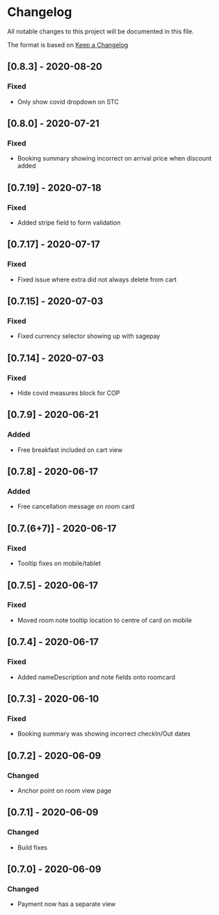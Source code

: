 # Changelog

All notable changes to this project will be documented in this file.

The format is based on [Keep a Changelog](https://keepachangelog.com/en/1.0.0/)

## [0.8.3] - 2020-08-20

### Fixed

- Only show covid dropdown on STC

## [0.8.0] - 2020-07-21

### Fixed

- Booking summary showing incorrect on arrival price when discount added

## [0.7.19] - 2020-07-18

### Fixed

- Added stripe field to form validation

## [0.7.17] - 2020-07-17

### Fixed

- Fixed issue where extra did not always delete from cart

## [0.7.15] - 2020-07-03

### Fixed

- Fixed currency selector showing up with sagepay

## [0.7.14] - 2020-07-03

### Fixed

- Hide covid measures block for COP

## [0.7.9] - 2020-06-21

### Added

- Free breakfast included on cart view

## [0.7.8] - 2020-06-17

### Added

- Free cancellation message on room card

## [0.7.(6+7)] - 2020-06-17

### Fixed

- Tooltip fixes on mobile/tablet

## [0.7.5] - 2020-06-17

### Fixed

- Moved room note tooltip location to centre of card on mobile

## [0.7.4] - 2020-06-17

### Fixed

- Added nameDescription and note fields onto roomcard

## [0.7.3] - 2020-06-10

### Fixed

- Booking summary was showing incorrect checkIn/Out dates

## [0.7.2] - 2020-06-09

### Changed

- Anchor point on room view page

## [0.7.1] - 2020-06-09

### Changed

- Build fixes

## [0.7.0] - 2020-06-09

### Changed

- Payment now has a separate view
